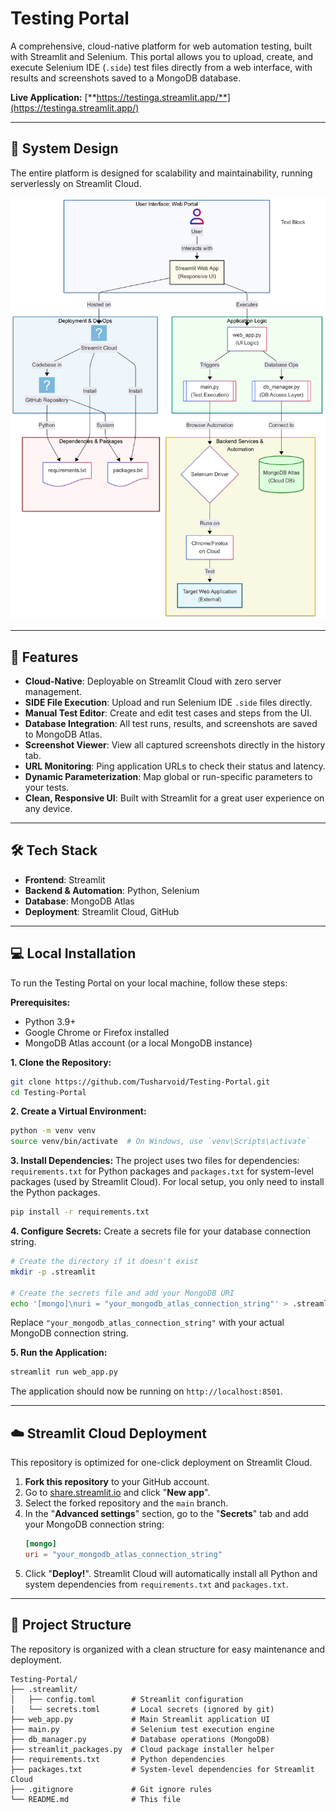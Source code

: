 # Testing Portal

A comprehensive, cloud-native platform for web automation testing, built with Streamlit and Selenium. This portal allows you to upload, create, and execute Selenium IDE (`.side`) test files directly from a web interface, with results and screenshots saved to a MongoDB database.

**Live Application:** [**https://testinga.streamlit.app/**](https://testinga.streamlit.app/)

---

## 🎨 System Design

The entire platform is designed for scalability and maintainability, running serverlessly on Streamlit Cloud.

![System Design](systemdesign.png)

---

## 🌟 Features

*   **Cloud-Native**: Deployable on Streamlit Cloud with zero server management.
*   **SIDE File Execution**: Upload and run Selenium IDE `.side` files directly.
*   **Manual Test Editor**: Create and edit test cases and steps from the UI.
*   **Database Integration**: All test runs, results, and screenshots are saved to MongoDB Atlas.
*   **Screenshot Viewer**: View all captured screenshots directly in the history tab.
*   **URL Monitoring**: Ping application URLs to check their status and latency.
*   **Dynamic Parameterization**: Map global or run-specific parameters to your tests.
*   **Clean, Responsive UI**: Built with Streamlit for a great user experience on any device.

---

## 🛠️ Tech Stack

*   **Frontend**: Streamlit
*   **Backend & Automation**: Python, Selenium
*   **Database**: MongoDB Atlas
*   **Deployment**: Streamlit Cloud, GitHub

---

## 💻 Local Installation

To run the Testing Portal on your local machine, follow these steps:

**Prerequisites:**
*   Python 3.9+
*   Google Chrome or Firefox installed
*   MongoDB Atlas account (or a local MongoDB instance)

**1. Clone the Repository:**
```bash
git clone https://github.com/Tusharvoid/Testing-Portal.git
cd Testing-Portal
```

**2. Create a Virtual Environment:**
```bash
python -m venv venv
source venv/bin/activate  # On Windows, use `venv\Scripts\activate`
```

**3. Install Dependencies:**
The project uses two files for dependencies: `requirements.txt` for Python packages and `packages.txt` for system-level packages (used by Streamlit Cloud). For local setup, you only need to install the Python packages.
```bash
pip install -r requirements.txt
```

**4. Configure Secrets:**
Create a secrets file for your database connection string.
```bash
# Create the directory if it doesn't exist
mkdir -p .streamlit

# Create the secrets file and add your MongoDB URI
echo '[mongo]\nuri = "your_mongodb_atlas_connection_string"' > .streamlit/secrets.toml
```
Replace `"your_mongodb_atlas_connection_string"` with your actual MongoDB connection string.

**5. Run the Application:**
```bash
streamlit run web_app.py
```
The application should now be running on `http://localhost:8501`.

---

## ☁️ Streamlit Cloud Deployment

This repository is optimized for one-click deployment on Streamlit Cloud.

1.  **Fork this repository** to your GitHub account.
2.  Go to [share.streamlit.io](https://share.streamlit.io/) and click "**New app**".
3.  Select the forked repository and the `main` branch.
4.  In the "**Advanced settings**" section, go to the "**Secrets**" tab and add your MongoDB connection string:
    ```toml
    [mongo]
    uri = "your_mongodb_atlas_connection_string"
    ```
5.  Click "**Deploy!**". Streamlit Cloud will automatically install all Python and system dependencies from `requirements.txt` and `packages.txt`.

---

## 📂 Project Structure

The repository is organized with a clean structure for easy maintenance and deployment.

```
Testing-Portal/
├── .streamlit/
│   ├── config.toml        # Streamlit configuration
│   └── secrets.toml       # Local secrets (ignored by git)
├── web_app.py             # Main Streamlit application UI
├── main.py                # Selenium test execution engine
├── db_manager.py          # Database operations (MongoDB)
├── streamlit_packages.py  # Cloud package installer helper
├── requirements.txt       # Python dependencies
├── packages.txt           # System-level dependencies for Streamlit Cloud
├── .gitignore             # Git ignore rules
└── README.md              # This file
```
